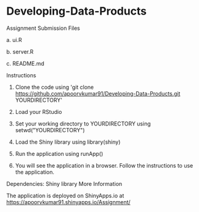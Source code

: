 Developing-Data-Products
========================

Assignment Submission Files

a. ui.R

b. server.R

c. README.md

Instructions

1. Clone the code using 'git clone https://github.com/apoorvkumar91/Developing-Data-Products.git YOURDIRECTORY'

2. Load your RStudio

3. Set your working directory to YOURDIRECTORY using setwd("YOURDIRECTORY")

4. Load the Shiny library using library(shiny)

5. Run the application using runApp()

6. You will see the application in a browser. Follow the instructions to use the application.

Dependencies: Shiny library
More Information

The application is deployed on ShinyApps.io at https://apoorvkumar91.shinyapps.io/Assignment/
